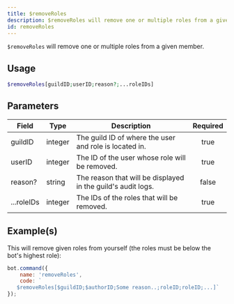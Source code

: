 ```yaml
---
title: $removeRoles
description: $removeRoles will remove one or multiple roles from a given member.
id: removeRoles
---
```


`$removeRoles` will remove one or multiple roles from a given member.

## Usage

```php
$removeRoles[guildID;userID;reason?;...roleIDs]
```

## Parameters

| Field      | Type    | Description                                                  | Required |
| ---------- | ------- | ------------------------------------------------------------ | :------: |
| guildID    | integer | The guild ID of where the user and role is located in.       |   true   |
| userID     | integer | The ID of the user whose role will be removed.               |   true   |
| reason?    | string  | The reason that will be displayed in the guild's audit logs. |  false   |
| ...roleIDs | integer | The IDs of the roles that will be removed.                   |   true   |

## Example(s)

This will remove given roles from yourself (the roles must be below the bot's highest role):

```javascript
bot.command({
    name: 'removeRoles',
    code: `
   $removeRoles[$guildID;$authorID;Some reason..;roleID;roleID;...]`
});
```